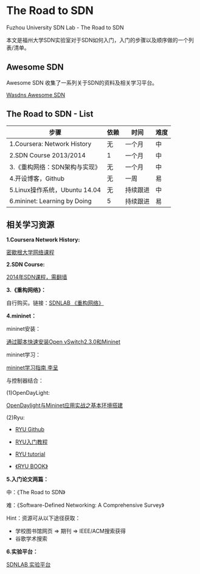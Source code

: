 # The Road to SDN

Fuzhou University SDN Lab - The Road to SDN

本文是福州大学SDN实验室对于SDN如何入门，入门的步骤以及顺序做的一个列表/清单。

## Awesome SDN

Awesome SDN 收集了一系列关于SDN的资料及相关学习平台。

[Wasdns Awesome SDN](https://github.com/Wasdns/awesome-sdn)

## The Road to SDN - List

| 步骤                           | 依赖   | 时间   | 难度   |
| ---------------------------- | ---- | ---- | ---- |
| 1.Coursera: Network History  | 无    | 一个月  | 中    |
| 2.SDN Course 2013/2014       | 1    | 一个月  | 中    |
| 3.《重构网络：SDN架构与实现》            | 无    | 一个月  | 中    |
| 4.开设博客，Github                | 无    | 一周   | 易    |
| 5.Linux操作系统，Ubuntu 14.04     | 无    | 持续跟进 | 中    |
| 6.mininet: Learning by Doing | 5    | 持续跟进 | 易    |

## 相关学习资源

**1.Coursera Network History:**

[密歇根大学网络课程](https://www.coursera.org/learn/internet-history)

**2.SDN Course:**

[2014年SDN课程，需翻墙](https://www.youtube.com/watch?v=I-XdDffLMqc&list=PLpherdrLyny-4Y6jXKvi0Ia9jJAk3M_Bs)

**3.《重构网络》：**

自行购买。链接：[SDNLAB 《重构网络》](http://www.sdnlab.com/book/18762.html)

**4.mininet：**

mininet安装：

[通过脚本快速安装Open vSwitch2.3.0和Mininet](http://www.sdnlab.com/3046.html)

mininet学习：

[mininet学习指南 李呈](http://www.sdnlab.com/11495.html)

与控制器结合：

(1)OpenDayLight:

[OpenDaylight与Mininet应用实战之基本环境搭建](http://www.sdnlab.com/1749.html)

(2)Ryu:

- [RYU Github](https://github.com/osrg/ryu)


- [RYU入门教程](http://www.sdnlab.com/1785.html)
- [RYU tutorial](http://ryu.readthedocs.io/en/latest/getting_started.html)
- [《RYU BOOK》](https://github.com/peiqiaoWang/The-Road-to-SDN/blob/master/RYU/Ryubook.pdf)

**5.入门论文两篇：**

中：《The Road to SDN》

难：《Software-Defined Networking: A Comprehensive Survey》

Hint：资源可从以下途径获取：

- 学校图书馆网页 => 期刊 => IEEE/ACM搜索获得 
- 谷歌学术搜索

**6.实验平台：**

[SDNLAB 实验平台](http://www.sdnlab.com/1749.html)